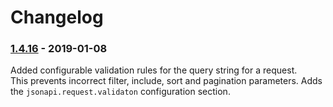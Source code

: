 # Changelog

### [1.4.16] - 2019-01-08

Added configurable validation rules for the query string for a request.  
This prevents incorrect filter, include, sort and pagination parameters.
Adds the `jsonapi.request.validaton` configuration section. 

[1.4.16]: https://github.com/czim/laravel-jsonapi/compare/1.4.15...1.4.16
